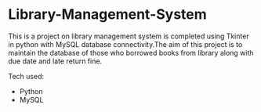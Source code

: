 # Library-Management-System
This is a project on library management system is completed using Tkinter in python with MySQL database connectivity.The aim of this project is to maintain the database of those who borrowed books from library along with due date and late return fine.

Tech used:
- Python
- MySQL
